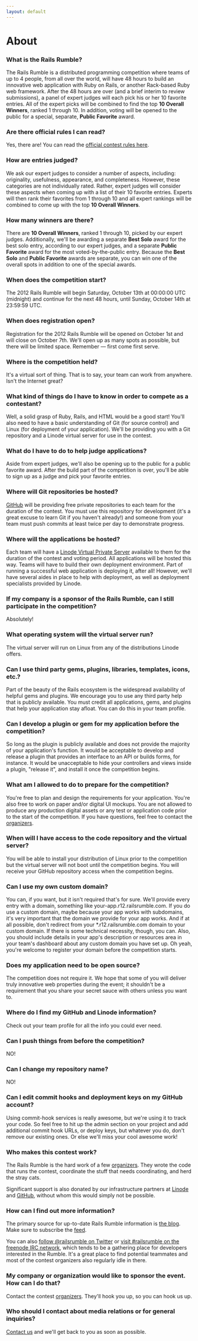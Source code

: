 ```yaml
---
layout: default
---
```


# About

### What is the Rails Rumble?

The Rails Rumble is a distributed programming competition where teams of up to 4 people, from all over the world, will have 48 hours to build an innovative web application with Ruby on Rails, or another Rack-based Ruby web framework. After the 48 hours are over (and a brief interim to review submissions), a panel of expert judges will each pick his or her 10 favorite entries. All of the expert picks will be combined to find the top **10 Overall Winners**, ranked 1 through 10. In addition, voting will be opened to the public for a special, separate, **Public Favorite** award.

### Are there official rules I can read?

Yes, there are! You can read the [official contest rules here](/rules).

### How are entries judged?

We ask our expert judges to consider a number of aspects, including: originality, usefulness, appearance, and completeness. However, these categories are not individually rated. Rather, expert judges will consider these aspects when coming up with a list of their 10 favorite entries. Experts will then rank their favorites from 1 through 10 and all expert rankings will be combined to come up with the top **10 Overall Winners**.

### How many winners are there?

There are **10 Overall Winners**, ranked 1 through 10, picked by our expert judges. Additionally, we'll be awarding a separate **Best Solo** award for the best solo entry, according to our expert judges, and a separate **Public Favorite** award for the most voted-by-the-public entry. Because the **Best Solo** and **Public Favorite** awards are separate, you can win one of the overall spots in addition to one of the special awards.

### When does the competition start?

The 2012 Rails Rumble will begin Saturday, October 13th at 00:00:00 UTC (midnight) and continue for the next 48 hours, until Sunday, October 14th at 23:59:59 UTC.

### When does registration open?

Registration for the 2012 Rails Rumble will be opened on October 1st and will close on October 7th. We'll open up as many spots as possible, but there will be limited space. Remember &mdash; first come first serve.

### Where is the competition held?

It's a virtual sort of thing. That is to say, your team can work from anywhere. Isn't the Internet great?

### What kind of things do I have to know in order to compete as a contestant?

Well, a solid grasp of Ruby, Rails, and HTML would be a good start! You'll also need to have a basic understanding of Git (for source control) and Linux (for deployment of your application). We'll be providing you with a Git repository and a Linode virtual server for use in the contest.

### What do I have to do to help judge applications?

Aside from expert judges, we'll also be opening up to the public for a public favorite award. After the build part of the competition is over, you'll be able to sign up as a judge and pick your favorite entries.

### Where will Git repositories be hosted?

[GitHub](http://github.com) will be providing free private repositories to each team for the duration of the contest. You must use this repository for development (it's a great excuse to learn Git if you haven't already!) and someone from your team must push commits at least twice per day to demonstrate progress.

### Where will the applications be hosted?

Each team will have a [Linode Virtual Private Server](http://www.linode.com) available to them for the duration of the contest and voting period. All applications will be hosted this way. Teams will have to build their own deployment environment. Part of running a successful web application is deploying it, after all! However, we'll have several aides in place to help with deployment, as well as deployment specialists provided by Linode.

### If my company is a sponsor of the Rails Rumble, can I still participate in the competition?

Absolutely!

### What operating system will the virtual server run?

The virtual server will run on Linux from any of the distributions Linode offers.

### Can I use third party gems, plugins, libraries, templates, icons, etc.?

Part of the beauty of the Rails ecosystem is the widespread availability of helpful gems and plugins. We encourage you to use any third party help that is publicly available. You must credit all applications, gems, and plugins that help your application stay afloat. You can do this in your team profile.

### Can I develop a plugin or gem for my application before the competition?

So long as the plugin is publicly available and does not provide the majority of your application's function. It would be acceptable to develop and release a plugin that provides an interface to an API or builds forms, for instance. It would be unacceptable to hide your controllers and views inside a plugin, "release it", and install it once the competition begins.

### What am I allowed to do to prepare for the competition?

You're free to plan and design the requirements for your application. You're also free to work on paper and/or digital UI mockups. You are not allowed to produce any production digital assets or any test or application code prior to the start of the competition. If you have questions, feel free to contact the [organizers](http://railsrumble.com/contact).

### When will I have access to the code repository and the virtual server?

You will be able to install your distribution of Linux prior to the competition but the virtual server will not boot until the competition begins. You will receive your GitHub repository access when the competition begins.

### Can I use my own custom domain?

You can, if you want, but it isn't required that's for sure. We'll provide every entry with a domain, something like your-app.r12.railsrumble.com. If you do use a custom domain, maybe because your app works with subdomains, it's very important that the domain we provide for your app works. And if at all possible, don't redirect from your \*.r12.railsrumble.com domain to your custom domain. If there is some technical necessity, though, you can. Also, you should include details in your app's description or resources area in your team's dashboard about any custom domain you have set up. Oh yeah, you're welcome to register your domain before the competition starts.

### Does my application need to be open source?

The competition does not require it. We hope that some of you will deliver truly innovative web properties during the event; it shouldn't be a requirement that you share your secret sauce with others unless you want to.

### Where do I find my GitHub and Linode information?

Check out your team profile for all the info you could ever need.

### Can I push things from before the competition?

NO!

### Can I change my repository name?

NO!

### Can I edit commit hooks and deployment keys on my GitHub account?

Using commit-hook services is really awesome, but we're using it to track your code. So feel free to hit up the admin section on your project and add additional commit hook URLs, or deploy keys, but whatever you do, don't remove our existing ones. Or else we'll miss your cool awesome work!

### Who makes this contest work?

The Rails Rumble is the hard work of a few [organizers](/organizers). They wrote the code that runs the contest, coordinate the stuff that needs coordinating, and herd the stray cats.

Significant support is also donated by our infrastructure partners at [Linode](http://www.linode.com) and [GitHub](http://github.com), without whom this would simply not be possible.

### How can I find out more information?

The primary source for up-to-date Rails Rumble information is [the blog](http://blog.railsrumble.com). Make sure to subscribe the [feed](/atom.xml).

You can also [follow @railsrumble on Twitter](http://twitter.com/railsrumble) or [visit #railsrumble on the freenode IRC network](http://webchat.freenode.net?channels=railsrumble), which tends to be a gathering place for developers interested in the Rumble. It's a great place to find potential teammates and most of the contest organizers also regularly idle in there.

### My company or organization would like to sponsor the event. How can I do that?

Contact the contest [organizers](http://railsrumble.com/contact). They'll hook you up, so you can hook us up.

### Who should I contact about media relations or for general inquiries?

[Contact us](http://railsrumble.com/contact) and we'll get back to you as soon as possible.